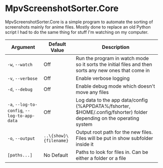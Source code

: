 # MpvScreenshotSorter.Core

MpvScreenshotSorter.Core is a simple program to automate the sorting of screenshots mainly for anime files. Mostly done to replace an old Python script I had to do the same
thing for stuff I'm watching on my computer.

| Argument                                     | Default Value          | Description                                                                                                           |
|----------------------------------------------|------------------------|-----------------------------------------------------------------------------------------------------------------------|
| `-w`, `--watch`                              | Off                    | Run the program in watch mode so it sorts the initial files and then sorts any new ones that come in                  |
| `-v`, `--verbose`                            | Off                    | Enable verbose logging                                                                                                |
| `-d`, `--debug`                              | Off                    | Enable debug mode which doesn't move any files                                                                        |
| `-a`, `--log-to-config`, `--log-to-app-data` | Off                    | Log data to the app data/config (%APPDATA%/fshorter, $HOME/.config/fshorter) folder depending on the operating system |
| `-o`, `--output`                             | `..\{show}\{filename}` | Output root path for the new files. Files will be put in show subfolder inside it                                     |
| `[paths...]`                                 | No Default             | Paths to look for files in. Can be either a folder or a file                                                          |